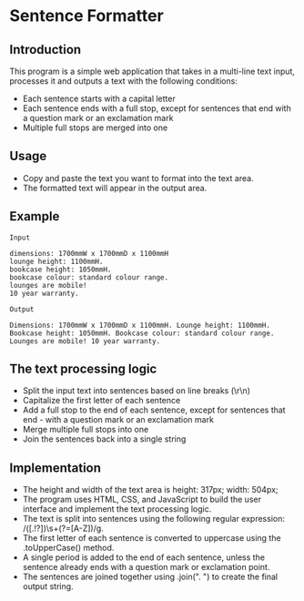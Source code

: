 # Sentence Formatter

## Introduction

This program is a simple web application that takes in a multi-line text input, processes it and outputs a text with the following conditions:
- Each sentence starts with a capital letter
- Each sentence ends with a full stop, except for sentences that end with a question mark or an exclamation mark
- Multiple full stops are merged into one

## Usage
- Copy and paste the text you want to format into the text area.
- The formatted text will appear in the output area.

## Example

```
Input

dimensions: 1700mmW x 1700mmD x 1100mmH
lounge height: 1100mmH. 
bookcase height: 1050mmH.  
bookcase colour: standard colour range. 
lounges are mobile!
10 year warranty.

Output

Dimensions: 1700mmW x 1700mmD x 1100mmH. Lounge height: 1100mmH. Bookcase height: 1050mmH. Bookcase colour: standard colour range. Lounges are mobile! 10 year warranty.
```

## The text processing logic
- Split the input text into sentences based on line breaks (\r\n)
- Capitalize the first letter of each sentence
- Add a full stop to the end of each sentence, except for sentences that end - with a question mark or an exclamation mark
- Merge multiple full stops into one
- Join the sentences back into a single string

## Implementation
- The height and width of the text area is height: 317px; width: 504px;
- The program uses HTML, CSS, and JavaScript to build the user interface and implement the text processing logic.
- The text is split into sentences using the following regular expression: /([.!?])\s+(?=[A-Z])/g.
- The first letter of each sentence is converted to uppercase using the .toUpperCase() method.
- A single period is added to the end of each sentence, unless the sentence already ends with a question mark or exclamation point.
- The sentences are joined together using .join(". ") to create the final output string.
